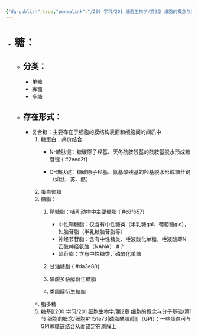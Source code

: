 ```yaml
---
{"dg-publish":true,"permalink":"/200 学习/201 细胞生物学/第2章 细胞的概念与分子基础/第2节 细胞的分子基础/生物大分子/糖/","title":"糖","created":"2022-12-02T13:16:30.000+08:00","updated":"2024-01-08T11:19:33.525+08:00"}
---
```



- # 糖：
	- ## 分类：
		- 单糖
		- 寡糖
		- 多糖
	- ## 存在形式： 
		- 复合糖：主要存在于细胞的膜结构表面和细胞间的间质中
			1. 糖蛋白：共价结合
				- N-糖肽键：糖碳原子羟基、天冬酰胺残基的酰胺基脱水形成糖苷键
{ #2eec2f}

				- O-糖肽键：糖碳原子羟基、氨基酸残基的羟基脱水形成糖苷键（如丝、苏、酪）
			2. 蛋白聚糖
			3. 糖脂：
				1. 鞘糖脂：哺乳动物中主要糖脂
{ #c8f657}

					- 中性鞘糖脂：仅含有中性糖类（半乳糖gal、葡萄糖glc），如脑苷脂（半乳糖脑苷脂等）
					- 神经节苷脂：含有中性糖类、唾液酸化单糖，唾液酸即N-乙酰神经氨酸（NANA） #？
					- 硫苷脂：含有中性糖类、磷酸化单糖
				2. 甘油糖脂
{ #da3e80}

				3. 磷酸多萜醇衍生糖脂
				4. 类固醇衍生糖脂
			4. 脂多糖
			5. 糖基[[200 学习/201 细胞生物学/第2章 细胞的概念与分子基础/第1节 细胞的概念/细胞#^f51e73\|磷脂酰肌醇]]（GPI）：一些蛋白可与GPI寡糖链结合从而锚定在质膜上 


